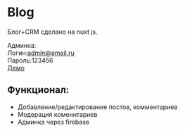 # Blog

Блог+CRM  сделано на nuxt js.

Админка:  
Логин:admin@email.ru  
Пароль:123456  
[Демо](https://blog-on-nuxt.netlify.app)  

## Функционал:

* Добавление/редактирование постов, комментариев 
* Модерация коменнтариев 
* Админка через firebase
